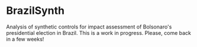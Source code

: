 # BrazilSynth
Analysis of synthetic controls for impact assessment of Bolsonaro's presidential election in Brazil. This is a work in progress. Please, come back in a few weeks!
